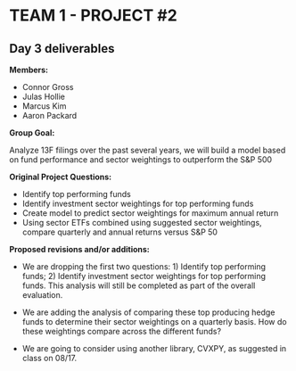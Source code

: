 # TEAM 1 - PROJECT #2 #
## Day 3 deliverables ##

**Members:**

- Connor Gross
- Julas Hollie
- Marcus Kim
- Aaron Packard


**Group Goal:**

Analyze 13F filings over the past several years, we will build a model based on fund performance and sector weightings to outperform the S&P 500

**Original Project Questions:**

- Identify top performing funds
- Identify investment sector weightings for top performing funds
- Create model to predict sector weightings for maximum annual return
- Using sector ETFs combined using suggested sector weightings, compare quarterly and annual returns versus S&P 50


**Proposed revisions and/or additions:**

- We are dropping the first two questions: 1) Identify top performing funds; 2) Identify investment sector weightings for top performing funds.  This analysis will still be completed as part of the overall evaluation.

- We are adding the analysis of comparing these top producing hedge funds to determine their sector weightings on a quarterly basis.  How do these weightings compare across the different funds?


- We are going to consider using another library, CVXPY, as suggested in class on 08/17.
